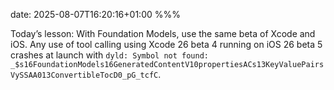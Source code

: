 date: 2025-08-07T16:20:16+01:00
%%%

Today’s lesson: With Foundation Models, use the same beta of Xcode and iOS. Any use of tool calling using Xcode 26 beta 4 running on iOS 26 beta 5 crashes at launch with `dyld: Symbol not found: _$s16FoundationModels16GeneratedContentV10propertiesACs13KeyValuePairsVySSAA013ConvertibleTocD0_pG_tcfC`.
